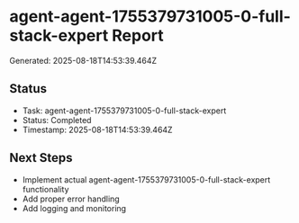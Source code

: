 # agent-agent-1755379731005-0-full-stack-expert Report

Generated: 2025-08-18T14:53:39.464Z

## Status
- Task: agent-agent-1755379731005-0-full-stack-expert
- Status: Completed
- Timestamp: 2025-08-18T14:53:39.464Z

## Next Steps
- Implement actual agent-agent-1755379731005-0-full-stack-expert functionality
- Add proper error handling
- Add logging and monitoring
